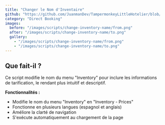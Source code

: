 ```yaml
---
title: "Changer le Nom d'Inventaire"
github: "https://github.com/JuanmanDev/TampermonkeyLittleHotelier/blob/main/directBooking/changeInventoryName.user.js"
category: "Direct Booking"
images:
  before: "/images/scripts/change-inventory-name/from.png"
  after: "/images/scripts/change-inventory-name/to.png"
  gallery:
    - "/images/scripts/change-inventory-name/from.png"
    - "/images/scripts/change-inventory-name/to.png"
---
```


## Que fait-il ?

Ce script modifie le nom du menu "Inventory" pour inclure les informations de tarification, le rendant plus intuitif et descriptif.

**Fonctionnalités :**
- Modifie le nom du menu "Inventory" en "Inventory - Prices"
- Fonctionne en plusieurs langues (espagnol et anglais)
- Améliore la clarté de navigation
- S'exécute automatiquement au chargement de la page
